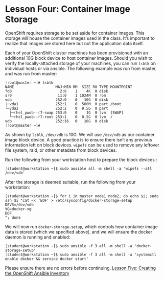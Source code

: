 # Lesson Four: Container Image Storage

OpenShift requires storage to be set aside for container images. This storage will house the container images used in the class. It’s important to realize that images are stored here but not the application data itself.


Each of your OpenShift cluster machines has been provisioned with an additional 10G block device to host container images. Should you wish to verify the locally-attached storage of your machines, you can run `lsblk` on individual hosts or via ansible. The following example was run from master, and was run from master:

```
[root@master ~]# lsblk
NAME                   MAJ:MIN RM  SIZE RO TYPE MOUNTPOINT
fd0                      2:0    1    4K  0 disk
sr0                     11:0    1 1024M  0 rom  
vda                    252:0    0   10G  0 disk
├─vda1                 252:1    0  500M  0 part /boot
└─vda2                 252:2    0  9.5G  0 part
  ├─rhel_pwob--r7-swap 253:0    0    1G  0 lvm  [SWAP]
  └─rhel_pwob--r7-root 253:1    0  8.5G  0 lvm  /
vdb                    252:16   0   10G  0 disk
[root@master ~]#
```

As shown by `lsblk`, `/dev/vdb` is 10G. We will use `/dev/vdb` as our container image block device. A good practice is to ensure there isn’t any previous information left on block devices. `wipefs` can be used to remove any leftover file system, raid, or other metadata from block devices.

Run the following from your workstation host to prepare the block devices :
```
[student@workstation ~]$ sudo ansible all -m shell -a 'wipefs --all /dev/vdb'
```
After the storage is deemed suitable, run the following from your workstation:
```
[student@workstation ~]$ for i in master node1 node2; do echo $i; sudo ssh $i "cat << 'EOF' > /etc/sysconfig/docker-storage-setup
DEVS=/dev/vdb
VG=docker-vg
EOF
"; done
```
We will now run `docker-storage-setup`, which controls how container image data is stored (which we specified above), and we will ensure the docker daemon is running and enabled:
```
[student@workstation ~]$ sudo ansible -f 3 all -m shell -a 'docker-storage-setup'
[student@workstation ~]$ sudo ansible -f 3 all -m shell -a 'systemctl enable docker && service docker start'
```
Please ensure there are no errors before continuing.
[Lesson Five: Creating the OpenShift Ansible Inventory](05-lesson-create_inventory.md)
